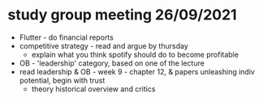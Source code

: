 # study group meeting 26/09/2021

* Flutter - do financial reports
* competitive strategy - read and argue by thursday
    * explain what you think spotify should do to become profitable
* OB - 'leadership' category, based on one of the lecture
* read leadership & OB - week 9 - chapter 12, & papers unleashing indiv potential, begin with trust
    * theory historical overview and critics